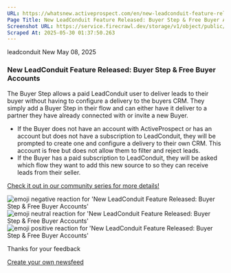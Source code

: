 ```yaml
---
URL: https://whatsnew.activeprospect.com/en/new-leadconduit-feature-released-buyer-step-free-buyer-accounts-gVHbFs1L
Page Title: New LeadConduit Feature Released: Buyer Step & Free Buyer Accounts
Screenshot URL: https://service.firecrawl.dev/storage/v1/object/public/media/screenshot-8276b880-b23f-4a32-954b-c28519a9d677.png
Scraped At: 2025-05-30 01:37:50.263
---
```


leadconduit
New
May 08, 2025

### New LeadConduit Feature Released: Buyer Step & Free Buyer Accounts

The Buyer Step allows a paid LeadConduit user to deliver leads to their buyer without having to configure a delivery to the buyers CRM. They simply add a Buyer Step in their flow and can either have it deliver to a partner they have already connected with or invite a new Buyer.

- If the Buyer does not have an account with ActiveProspect or has an account but does not have a subscription to LeadConduit, they will be prompted to create one and configure a delivery to their own CRM. This account is free but does not allow them to filter and reject leads.
- If the Buyer has a paid subscription to LeadConduit, they will be asked which flow they want to add this new source to so they can receive leads from their seller.

[Check it out in our community series for more details!](https://community.activeprospect.com/series/5621463)

![emoji negative reaction for 'New LeadConduit Feature Released: Buyer Step & Free Buyer Accounts'](https://app.getbeamer.com/images/emojiNeg.svg)![emoji neutral reaction for 'New LeadConduit Feature Released: Buyer Step & Free Buyer Accounts'](https://app.getbeamer.com/images/emojiNeut.svg)![emoji positive reaction for 'New LeadConduit Feature Released: Buyer Step & Free Buyer Accounts'](https://app.getbeamer.com/images/emojiPos.svg)

Thanks for your feedback

[Create your own newsfeed](https://www.getbeamer.com/?ref=watermark_MErKJCnu12412_public&company=ActiveProspect&watermarkRef=create&utm_term=MErKJCnu12412&utm_content=ActiveProspect&utm_source=standalone&utm_medium=footer&utm_campaign=create)
